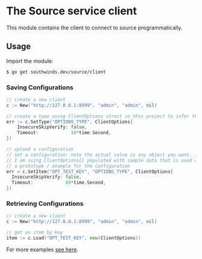# The Source service client

This module contains the client to connect to source programmatically.

## Usage

Import the module: 

```bash
$ go get southwinds.dev/source/client
```

### Saving Configurations
```go
// create a new client
c := New("http://127.0.0.1:8999", "admin", "admin", nil)

// create a type using ClientOptions struct in this project to infer the json schema
err := c.SetType("OPTIONS_TYPE", ClientOptions{
    InsecureSkipVerify: false,
    Timeout:            10*time.Second,
})

// upload a configuration
// set a configuration: note the actual value is any object you want, in this case 
// I am using ClientOptions{} populated with sample data that is used as
// a prototype / example for the configuration
err = c.SetItem("OPT_TEST_KEY", "OPTIONS_TYPE", ClientOptions{
  InsecureSkipVerify: false,
  Timeout:            60*time.Second,
})
```

### Retrieving Configurations
```go
// create a new client
c := New("http://127.0.0.1:8999", "admin", "admin", nil)

// get an item by key
item := c.Load("OPT_TEST_KEY", new(ClientOptions))
```

For more examples [see here](client_test.go).